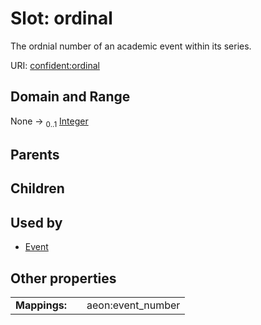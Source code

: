 
# Slot: ordinal


The ordnial number of an academic event within its series.

URI: [confident:ordinal](https://raw.githubusercontent.com/TIBHannover/ConfIDent_schema/main/src/linkml/confident_schema.yaml#ordinal)


## Domain and Range

None &#8594;  <sub>0..1</sub> [Integer](types/Integer.md)

## Parents


## Children


## Used by

 * [Event](Event.md)

## Other properties

|  |  |  |
| --- | --- | --- |
| **Mappings:** | | aeon:event_number |

